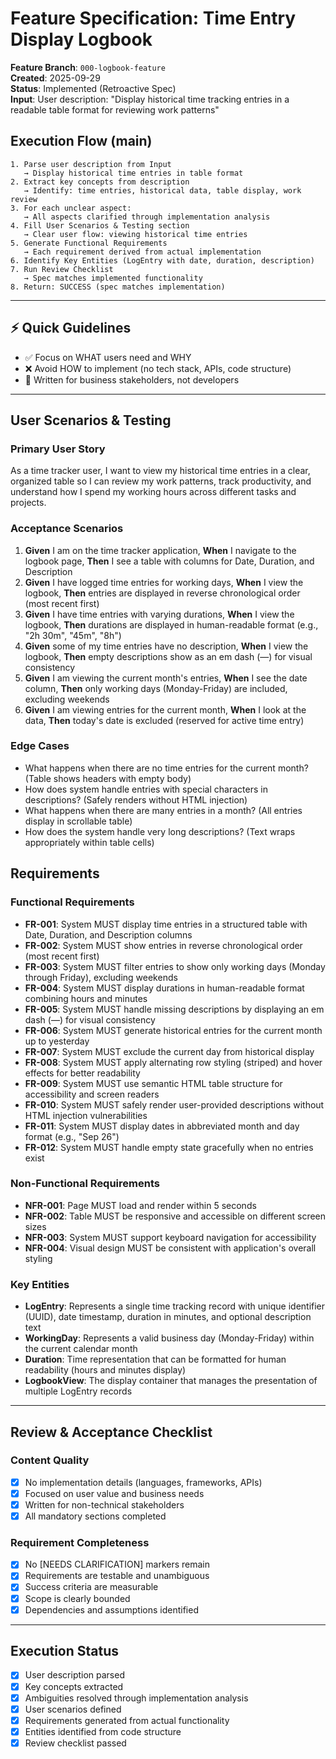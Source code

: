# Feature Specification: Time Entry Display Logbook

**Feature Branch**: `000-logbook-feature`  
**Created**: 2025-09-29  
**Status**: Implemented (Retroactive Spec)  
**Input**: User description: "Display historical time tracking entries in a readable table format for reviewing work patterns"

## Execution Flow (main)

```
1. Parse user description from Input
   → Display historical time entries in table format
2. Extract key concepts from description
   → Identify: time entries, historical data, table display, work review
3. For each unclear aspect:
   → All aspects clarified through implementation analysis
4. Fill User Scenarios & Testing section
   → Clear user flow: viewing historical time entries
5. Generate Functional Requirements
   → Each requirement derived from actual implementation
6. Identify Key Entities (LogEntry with date, duration, description)
7. Run Review Checklist
   → Spec matches implemented functionality
8. Return: SUCCESS (spec matches implementation)
```

---

## ⚡ Quick Guidelines

- ✅ Focus on WHAT users need and WHY
- ❌ Avoid HOW to implement (no tech stack, APIs, code structure)
- 👥 Written for business stakeholders, not developers

---

## User Scenarios & Testing

### Primary User Story

As a time tracker user, I want to view my historical time entries in a clear, organized table so I can review my work patterns, track productivity, and understand how I spend my working hours across different tasks and projects.

### Acceptance Scenarios

1. **Given** I am on the time tracker application, **When** I navigate to the logbook page, **Then** I see a table with columns for Date, Duration, and Description
2. **Given** I have logged time entries for working days, **When** I view the logbook, **Then** entries are displayed in reverse chronological order (most recent first)
3. **Given** I have time entries with varying durations, **When** I view the logbook, **Then** durations are displayed in human-readable format (e.g., "2h 30m", "45m", "8h")
4. **Given** some of my time entries have no description, **When** I view the logbook, **Then** empty descriptions show as an em dash (—) for visual consistency
5. **Given** I am viewing the current month's entries, **When** I see the date column, **Then** only working days (Monday-Friday) are included, excluding weekends
6. **Given** I am viewing entries for the current month, **When** I look at the data, **Then** today's date is excluded (reserved for active time entry)

### Edge Cases

- What happens when there are no time entries for the current month? (Table shows headers with empty body)
- How does system handle entries with special characters in descriptions? (Safely renders without HTML injection)
- What happens when there are many entries in a month? (All entries display in scrollable table)
- How does the system handle very long descriptions? (Text wraps appropriately within table cells)

## Requirements

### Functional Requirements

- **FR-001**: System MUST display time entries in a structured table with Date, Duration, and Description columns
- **FR-002**: System MUST show entries in reverse chronological order (most recent first)  
- **FR-003**: System MUST filter entries to show only working days (Monday through Friday), excluding weekends
- **FR-004**: System MUST display durations in human-readable format combining hours and minutes
- **FR-005**: System MUST handle missing descriptions by displaying an em dash (—) for visual consistency
- **FR-006**: System MUST generate historical entries for the current month up to yesterday
- **FR-007**: System MUST exclude the current day from historical display
- **FR-008**: System MUST apply alternating row styling (striped) and hover effects for better readability
- **FR-009**: System MUST use semantic HTML table structure for accessibility and screen readers
- **FR-010**: System MUST safely render user-provided descriptions without HTML injection vulnerabilities
- **FR-011**: System MUST display dates in abbreviated month and day format (e.g., "Sep 26")
- **FR-012**: System MUST handle empty state gracefully when no entries exist

### Non-Functional Requirements

- **NFR-001**: Page MUST load and render within 5 seconds
- **NFR-002**: Table MUST be responsive and accessible on different screen sizes
- **NFR-003**: System MUST support keyboard navigation for accessibility
- **NFR-004**: Visual design MUST be consistent with application's overall styling

### Key Entities

- **LogEntry**: Represents a single time tracking record with unique identifier (UUID), date timestamp, duration in minutes, and optional description text
- **WorkingDay**: Represents a valid business day (Monday-Friday) within the current calendar month
- **Duration**: Time representation that can be formatted for human readability (hours and minutes display)
- **LogbookView**: The display container that manages the presentation of multiple LogEntry records

---

## Review & Acceptance Checklist

### Content Quality

- [x] No implementation details (languages, frameworks, APIs)
- [x] Focused on user value and business needs
- [x] Written for non-technical stakeholders  
- [x] All mandatory sections completed

### Requirement Completeness

- [x] No [NEEDS CLARIFICATION] markers remain
- [x] Requirements are testable and unambiguous
- [x] Success criteria are measurable
- [x] Scope is clearly bounded
- [x] Dependencies and assumptions identified

---

## Execution Status

- [x] User description parsed
- [x] Key concepts extracted  
- [x] Ambiguities resolved through implementation analysis
- [x] User scenarios defined
- [x] Requirements generated from actual functionality
- [x] Entities identified from code structure
- [x] Review checklist passed